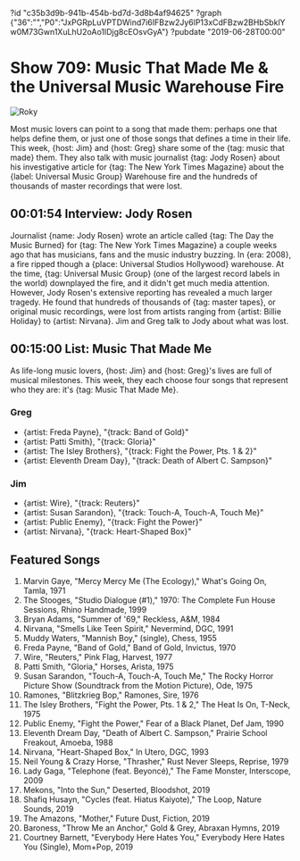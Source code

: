 ?id "c35b3d9b-941b-454b-bd7d-3d8b4af94625"
?graph {"36":"","P0":"JxPGRpLuVPTDWind7i6IFBzw2Jy6lP13xCdFBzw2BHbSbklYw0M73Gwn1XuLhU2oAo1lDjg8cEOsvGyA"}
?pubdate "2019-06-28T00:00"

# Show 709: Music That Made Me & the Universal Music Warehouse Fire
![Roky](https://static.soundopinions.org/images/2019/musicmade.jpg)

Most music lovers can point to a song that made them: perhaps one that helps define them, or just one of those songs that defines a time in their life. This week, {host: Jim} and {host: Greg} share some of the {tag: music that made} them. They also talk with music journalist {tag: Jody Rosen} about his investigative article for {tag: The New York Times Magazine} about the {label: Universal Music Group} Warehouse fire and the hundreds of thousands of master recordings that were lost.

## 00:01:54 Interview: Jody Rosen
Journalist {name: Jody Rosen} wrote an article called {tag: The Day the Music Burned} for {tag: The New York Times Magazine} a couple weeks ago that has musicians, fans and the music industry buzzing. In {era: 2008}, a fire ripped though a {place: Universal Studios Hollywood} warehouse. At the time, {tag: Universal Music Group} (one of the largest record labels in the world) downplayed the fire, and it didn't get much media attention. However, Jody Rosen's extensive reporting has revealed a much larger tragedy. He found that hundreds of thousands of {tag: master tapes}, or original music recordings, were lost from artists ranging from {artist: Billie Holiday} to {artist: Nirvana}. Jim and Greg talk to Jody about what was lost.

## 00:15:00 List: Music That Made Me
As life-long music lovers, {host: Jim} and {host: Greg}'s lives are full of musical milestones. This week, they each choose four songs that represent who they are: it's {tag: Music That Made Me}.


### Greg
- {artist: Freda Payne}, "{track: Band of Gold}"
- {artist: Patti Smith}, "{track: Gloria}"
- {artist: The Isley Brothers}, "{track: Fight the Power, Pts. 1 & 2}"
- {artist: Eleventh Dream Day}, "{track: Death of Albert C. Sampson}"

### Jim
- {artist: Wire}, "{track: Reuters}"
- {artist: Susan Sarandon}, "{track: Touch-A, Touch-A, Touch Me}"
- {artist: Public Enemy}, "{track: Fight the Power}"
- {artist: Nirvana}, "{track: Heart-Shaped Box}"



## Featured Songs
1. Marvin Gaye, "Mercy Mercy Me (The Ecology)," What's Going On, Tamla, 1971
1. The Stooges, "Studio Dialogue (#1)," 1970: The Complete Fun House Sessions, Rhino Handmade, 1999
1. Bryan Adams, "Summer of '69," Reckless, A&M, 1984
1. Nirvana, "Smells Like Teen Spirit," Nevermind, DGC, 1991
1. Muddy Waters, "Mannish Boy," (single), Chess, 1955
1. Freda Payne, "Band of Gold," Band of Gold, Invictus, 1970
1. Wire, "Reuters," Pink Flag, Harvest, 1977
1. Patti Smith, "Gloria," Horses, Arista, 1975
1. Susan Sarandon, "Touch-A, Touch-A, Touch Me," The Rocky Horror Picture Show (Soundtrack from the Motion Picture), Ode, 1975
1. Ramones, "Blitzkrieg Bop," Ramones, Sire, 1976
1. The Isley Brothers, "Fight the Power, Pts. 1 & 2," The Heat Is On, T-Neck, 1975
1. Public Enemy, "Fight the Power," Fear of a Black Planet, Def Jam, 1990
1. Eleventh Dream Day, "Death of Albert C. Sampson," Prairie School Freakout, Amoeba, 1988
1. Nirvana, "Heart-Shaped Box," In Utero, DGC, 1993
1. Neil Young & Crazy Horse, "Thrasher," Rust Never Sleeps, Reprise, 1979
1. Lady Gaga, "Telephone (feat. Beyoncé)," The Fame Monster, Interscope, 2009
1. Mekons, "Into the Sun," Deserted, Bloodshot, 2019
1. Shafiq Husayn, "Cycles (feat. Hiatus Kaiyote)," The Loop, Nature Sounds, 2019
1. The Amazons, "Mother," Future Dust, Fiction, 2019
1. Baroness, "Throw Me an Anchor," Gold & Grey, Abraxan Hymns, 2019
1. Courtney Barnett, "Everybody Here Hates You," Everybody Here Hates You (Single), Mom+Pop, 2019

